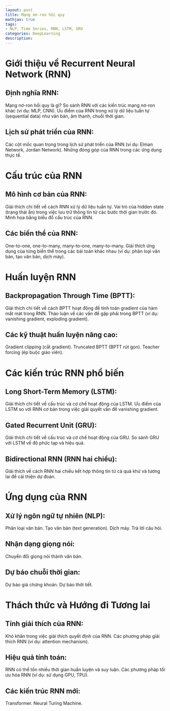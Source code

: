 ```yaml
---
layout: post
title: Mạng nơ-ron hồi quy
mathjax: true
tags:
- NLP, Time Series, RNN, LSTM, GRU
categories: DeepLearning
description: 
---
```


# Giới thiệu về Recurrent Neural Network (RNN)

## Định nghĩa RNN:

Mạng nơ-ron hồi quy là gì?
So sánh RNN với các kiến trúc mạng nơ-ron khác (ví dụ: MLP, CNN).
Ưu điểm của RNN trong xử lý dữ liệu tuần tự (sequential data) như văn bản, âm thanh, chuỗi thời gian.

## Lịch sử phát triển của RNN:

Các cột mốc quan trọng trong lịch sử phát triển của RNN (ví dụ: Elman Network, Jordan Network).
Những đóng góp của RNN trong các ứng dụng thực tế.

# Cấu trúc của RNN

## Mô hình cơ bản của RNN:

Giải thích chi tiết về cách RNN xử lý dữ liệu tuần tự.
Vai trò của hidden state (trạng thái ẩn) trong việc lưu trữ thông tin từ các bước thời gian trước đó.
Minh họa bằng biểu đồ cấu trúc của RNN.

## Các biến thể của RNN:

One-to-one, one-to-many, many-to-one, many-to-many.
Giải thích ứng dụng của từng biến thể trong các bài toán khác nhau (ví dụ: phân loại văn bản, tạo văn bản, dịch máy).

# Huấn luyện RNN

## Backpropagation Through Time (BPTT):

Giải thích chi tiết về cách BPTT hoạt động để tính toán gradient của hàm mất mát trong RNN.
Thảo luận về các vấn đề gặp phải trong BPTT (ví dụ: vanishing gradient, exploding gradient).

## Các kỹ thuật huấn luyện nâng cao:

Gradient clipping (cắt gradient).
Truncated BPTT (BPTT rút gọn).
Teacher forcing (ép buộc giáo viên).

# Các kiến trúc RNN phổ biến

## Long Short-Term Memory (LSTM):

Giải thích chi tiết về cấu trúc và cơ chế hoạt động của LSTM.
Ưu điểm của LSTM so với RNN cơ bản trong việc giải quyết vấn đề vanishing gradient.

## Gated Recurrent Unit (GRU):

Giải thích chi tiết về cấu trúc và cơ chế hoạt động của GRU.
So sánh GRU với LSTM về độ phức tạp và hiệu quả.

## Bidirectional RNN (RNN hai chiều):

Giải thích về cách RNN hai chiều kết hợp thông tin từ cả quá khứ và tương lai để cải thiện dự đoán.

# Ứng dụng của RNN

## Xử lý ngôn ngữ tự nhiên (NLP):

Phân loại văn bản.
Tạo văn bản (text generation).
Dịch máy.
Trả lời câu hỏi.

## Nhận dạng giọng nói:

Chuyển đổi giọng nói thành văn bản.

## Dự báo chuỗi thời gian:

Dự báo giá chứng khoán.
Dự báo thời tiết.

# Thách thức và Hướng đi Tương lai

## Tính giải thích của RNN:

Khó khăn trong việc giải thích quyết định của RNN.
Các phương pháp giải thích RNN (ví dụ: attention mechanism).

## Hiệu quả tính toán:

RNN có thể tốn nhiều thời gian huấn luyện và suy luận.
Các phương pháp tối ưu hóa RNN (ví dụ: sử dụng GPU, TPU).

## Các kiến trúc RNN mới:

Transformer.
Neural Turing Machine.